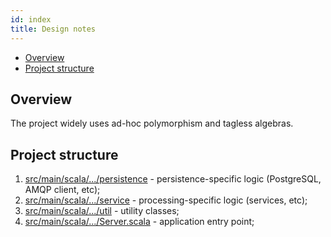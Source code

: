 ```yaml
---
id: index
title: Design notes
---
```


- [Overview](#overview)
- [Project structure](#project-structure)  

## <a name="overview"></a> Overview

The project widely uses ad-hoc polymorphism and tagless algebras.  

## <a name="project-structure"></a> Project structure

1) [src/main/scala/.../persistence](@REPO_URL@/src/main/scala/$organization;format="packaged"$/persistence) - persistence-specific logic (PostgreSQL, AMQP client, etc);    
2) [src/main/scala/.../service](@REPO_URL@/src/main/scala/$organization;format="packaged"$/service) - processing-specific logic (services, etc);  
3) [src/main/scala/.../util](@REPO_URL@/src/main/scala/$organization;format="packaged"$/util) - utility classes;  
4) [src/main/scala/.../Server.scala](@REPO_URL@/src/main/scala/$organization;format="packaged"$/Server.scala) - application entry point;
 